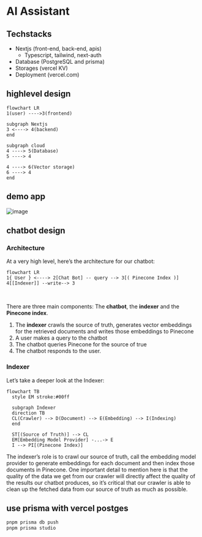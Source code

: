 # AI Assistant

## Techstacks

- Nextjs (front-end, back-end, apis)
  - Typescript, tailwind, next-auth
- Database (PostgreSQL and prisma)
- Storages (vercel KV)
- Deployment (vercel.com)

## highlevel design

```mermaid
flowchart LR
1(user) ---->3(frontend)

subgraph Nextjs
3 <----> 4(backend)
end

subgraph cloud
4 ----> 5(Database)
5 ----> 4

4 ----> 6(Vector storage)
6 ----> 4
end
```

## demo app

![image](https://github.com/yushaku/ai-assistant/assets/72312124/11c4b5a8-27c6-465f-b961-a22b55fe2158)

## chatbot design

### Architecture

At a very high level, here’s the architecture for our chatbot:

```mermaid
flowchart LR
1{ User } <----> 2[Chat Bot] -- query --> 3[( Pinecone Index )]
4[[Indexer]] --write--> 3
```

<br/>

There are three main components: The **chatbot**, the **indexer** and the **Pinecone index**.

1. The **indexer** crawls the source of truth, generates vector embeddings for the retrieved documents and writes those embeddings to Pinecone
2. A user makes a query to the chatbot
3. The chatbot queries Pinecone for the source of true
4. The chatbot responds to the user.

### Indexer

Let’s take a deeper look at the Indexer:

```mermaid
flowchart TB
  style EM stroke:#00ff

  subgraph Indexer
  direction TB
  CL(Crawler) --> D(Document) --> E(Embedding) --> I(Indexing)
  end

  ST[(Source of Truth)] --> CL
  EM[Embedding Model Provider] -...-> E
  I --> PI[(Pinecone Index)]
```

The indexer’s role is to crawl our source of truth, call the embedding model provider to generate embeddings for each document and then index those documents in Pinecone. One important detail to mention here is that the quality of the data we get from our crawler will directly affect the quality of the results our chatbot produces, so it’s critical that our crawler is able to clean up the fetched data from our source of truth as much as possible.

## use prisma with vercel postges

```bash
pnpm prisma db push
pnpm prisma studio
```

